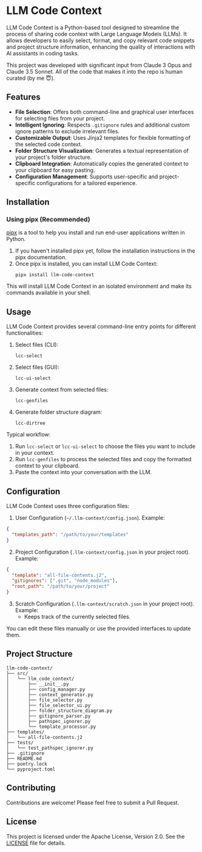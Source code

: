 # LLM Code Context

LLM Code Context is a Python-based tool designed to streamline the process of sharing code context with Large Language Models (LLMs). It allows developers to easily select, format, and copy relevant code snippets and project structure information, enhancing the quality of interactions with AI assistants in coding tasks.

This project was developed with significant input from Claude 3 Opus and Claude 3.5 Sonnet. All of the code that makes it into the repo is human curated (by me 😇).

## Features

- **File Selection**: Offers both command-line and graphical user interfaces for selecting files from your project.
- **Intelligent Ignoring**: Respects `.gitignore` rules and additional custom ignore patterns to exclude irrelevant files.
- **Customizable Output**: Uses Jinja2 templates for flexible formatting of the selected code context.
- **Folder Structure Visualization**: Generates a textual representation of your project's folder structure.
- **Clipboard Integration**: Automatically copies the generated context to your clipboard for easy pasting.
- **Configuration Management**: Supports user-specific and project-specific configurations for a tailored experience.

## Installation

### Using pipx (Recommended)

[pipx](https://pypa.github.io/pipx/) is a tool to help you install and run end-user applications written in Python.

1. If you haven't installed pipx yet, follow the installation instructions in the pipx documentation.
2. Once pipx is installed, you can install LLM Code Context:
   ```
   pipx install llm-code-context
   ```

This will install LLM Code Context in an isolated environment and make its commands available in your shell.

## Usage

LLM Code Context provides several command-line entry points for different functionalities:

1. Select files (CLI):
   ```
   lcc-select
   ```

2. Select files (GUI):
   ```
   lcc-ui-select
   ```

3. Generate context from selected files:
   ```
   lcc-genfiles
   ```

4. Generate folder structure diagram:
   ```
   lcc-dirtree
   ```

Typical workflow:

1. Run `lcc-select` or `lcc-ui-select` to choose the files you want to include in your context.
2. Run `lcc-genfiles` to process the selected files and copy the formatted context to your clipboard.
3. Paste the context into your conversation with the LLM.

## Configuration

LLM Code Context uses three configuration files:

1. User Configuration (`~/.llm-context/config.json`). Example:
```json
{
  "templates_path": "/path/to/your/templates"
}
```

2. Project Configuration (`.llm-context/config.json` in your project root). Example:
```json
{
  "template": "all-file-contents.j2",
  "gitignores": [".git", "node_modules"],
  "root_path": "/path/to/your/project"
}
```

3. Scratch Configuration (`.llm-context/scratch.json` in your project root). Example:
   - Keeps track of the currently selected files.

You can edit these files manually or use the provided interfaces to update them.

## Project Structure

```
llm-code-context/
├── src/
│   └── llm_code_context/
│       ├── __init__.py
│       ├── config_manager.py
│       ├── context_generator.py
│       ├── file_selector.py
│       ├── file_selector_ui.py
│       ├── folder_structure_diagram.py
│       ├── gitignore_parser.py
│       ├── pathspec_ignorer.py
│       └── template_processor.py
├── templates/
│   └── all-file-contents.j2
├── tests/
│   └── test_pathspec_ignorer.py
├── .gitignore
├── README.md
├── poetry.lock
└── pyproject.toml
```

## Contributing

Contributions are welcome! Please feel free to submit a Pull Request.

## License

This project is licensed under the Apache License, Version 2.0. See the [LICENSE](LICENSE) file for details.